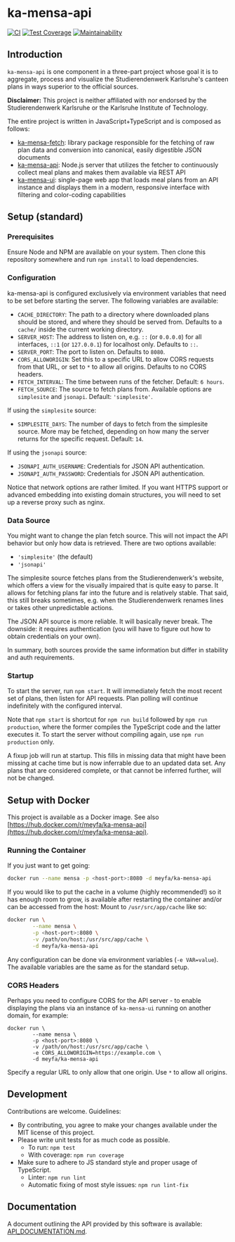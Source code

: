 # ka-mensa-api

[![CI](https://github.com/meyfa/ka-mensa-api/actions/workflows/main.yml/badge.svg)](https://github.com/meyfa/ka-mensa-api/actions/workflows/main.yml)
[![Test Coverage](https://api.codeclimate.com/v1/badges/9b1f9ce6f3bec49c26a1/test_coverage)](https://codeclimate.com/github/meyfa/ka-mensa-api/test_coverage)
[![Maintainability](https://api.codeclimate.com/v1/badges/9b1f9ce6f3bec49c26a1/maintainability)](https://codeclimate.com/github/meyfa/ka-mensa-api/maintainability)


## Introduction

`ka-mensa-api` is one component in a three-part project whose goal it is to
aggregate, process and visualize the Studierendenwerk Karlsruhe's canteen plans
in ways superior to the official sources.

**Disclaimer:** This project is neither affiliated with nor endorsed by the
Studierendenwerk Karlsruhe or the Karlsruhe Institute of Technology.

The entire project is written in JavaScript+TypeScript and is composed as follows:

- [ka-mensa-fetch](https://github.com/meyfa/ka-mensa-fetch): library package
    responsible for the fetching of raw plan data and conversion into canonical,
    easily digestible JSON documents
- [ka-mensa-api](https://github.com/meyfa/ka-mensa-api): Node.js server that
    utilizes the fetcher to continuously collect meal plans and makes them
    available via REST API
- [ka-mensa-ui](https://github.com/meyfa/ka-mensa-ui): single-page web app
    that loads meal plans from an API instance and displays them in a modern,
    responsive interface with filtering and color-coding capabilities


## Setup (standard)

### Prerequisites

Ensure Node and NPM are available on your system. Then clone this repository
somewhere and run `npm install` to load dependencies.

### Configuration

ka-mensa-api is configured exclusively via environment variables that need to
be set before starting the server. The following variables are available:

- `CACHE_DIRECTORY`: The path to a directory where downloaded plans should be 
  stored, and where they should be served from. Defaults to a `cache/` inside
  the current working directory.
- `SERVER_HOST`: The address to listen on, e.g. `::` (or `0.0.0.0`) for all
  interfaces, `::1` (or `127.0.0.1`) for localhost only. Defaults to `::`.
- `SERVER_PORT`: The port to listen on. Defaults to `8080`.
- `CORS_ALLOWORIGIN`: Set this to a specific URL to allow CORS requests from
  that URL, or set to `*` to allow all origins. Defaults to no CORS headers.
- `FETCH_INTERVAL`: The time between runs of the fetcher. Default: `6 hours`.
- `FETCH_SOURCE`: The source to fetch plans from. Available options are
  `simplesite` and `jsonapi`. Default: `'simplesite'`.

If using the `simplesite` source:

- `SIMPLESITE_DAYS`: The number of days to fetch from the simplesite
  source. More may be fetched, depending on how many the server returns for
  the specific request. Default: `14`.

If using the `jsonapi` source:

- `JSONAPI_AUTH_USERNAME`: Credentials for JSON API authentication.
- `JSONAPI_AUTH_PASSWORD`: Credentials for JSON API authentication.

Notice that network options are rather limited. If you want HTTPS support or
advanced embedding into existing domain structures, you will need to set up a
reverse proxy such as nginx.

### Data Source

You might want to change the plan fetch source. This will not impact the API
behavior but only how data is retrieved. There are two options available:

- `'simplesite'` (the default)
- `'jsonapi'`

The simplesite source fetches plans from the Studierendenwerk's website, which
offers a view for the visually impaired that is quite easy to parse. It allows
for fetching plans far into the future and is relatively stable. That said, this
still breaks sometimes, e.g. when the Studierendenwerk renames lines or takes
other unpredictable actions.

The JSON API source is more reliable. It will basically never break. The
downside: it requires authentication (you will have to figure out how to obtain
credentials on your own).

In summary, both sources provide the same information but differ in stability
and auth requirements.

### Startup

To start the server, run `npm start`. It will immediately fetch the most recent
set of plans, then listen for API requests. Plan polling will continue
indefinitely with the configured interval.

Note that `npm start` is shortcut for `npm run build` followed by `npm run production`,
where the former compiles the TypeScript code and the latter executes it.
To start the server without compiling again, use `npm run production` only.

A fixup job will run at startup. This fills in missing data that might have
been missing at cache time but is now inferrable due to an updated data set.
Any plans that are considered complete, or that cannot be inferred further,
will not be changed.


## Setup with Docker

This project is available as a Docker image. See also
[https://hub.docker.com/r/meyfa/ka-mensa-api](https://hub.docker.com/r/meyfa/ka-mensa-api).

### Running the Container

If you just want to get going:

```sh
docker run --name mensa -p <host-port>:8080 -d meyfa/ka-mensa-api
```

If you would like to put the cache in a volume (highly recommended!) so it has
enough room to grow, is available after restarting the container and/or can be
accessed from the host: Mount to `/usr/src/app/cache` like so:

```sh
docker run \
        --name mensa \
        -p <host-port>:8080 \
        -v /path/on/host:/usr/src/app/cache \
        -d meyfa/ka-mensa-api
```

Any configuration can be done via environment variables (`-e VAR=value`). The
available variables are the same as for the standard setup.

### CORS Headers

Perhaps you need to configure CORS for the API server - to enable displaying
the plans via an instance of `ka-mensa-ui` running on another domain, for
example:

```
docker run \
        --name mensa \
        -p <host-port>:8080 \
        -v /path/on/host:/usr/src/app/cache \
        -e CORS_ALLOWORIGIN=https://example.com \
        -d meyfa/ka-mensa-api
```

Specify a regular URL to only allow that one origin. Use `*` to allow all
origins.


## Development

Contributions are welcome. Guidelines:

- By contributing, you agree to make your changes available under the MIT
    license of this project.
- Please write unit tests for as much code as possible.
    * To run: `npm test`
    * With coverage: `npm run coverage`
- Make sure to adhere to JS standard style and proper usage of TypeScript.
    * Linter: `npm run lint`
    * Automatic fixing of most style issues: `npm run lint-fix`


## Documentation

A document outlining the API provided by this software is available:
[API_DOCUMENTATION.md](https://github.com/meyfa/ka-mensa-api/blob/master/API_DOCUMENTATION.md).
